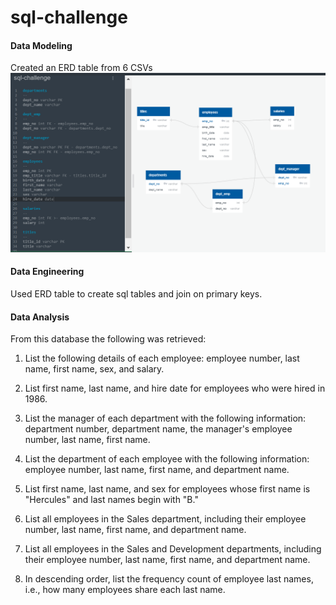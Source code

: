 # sql-challenge

#### Data Modeling

Created an ERD table from 6 CSVs
![ERD table](https://github.com/Lizbetheli/sql-challenge/blob/master/EmployeeSQL/ERM%20sql-challenge.PNG?raw=true)

#### Data Engineering

Used ERD table to create sql tables and join on primary keys.

#### Data Analysis

From this database the following was retrieved:

1. List the following details of each employee: employee number, last name, first name, sex, and salary.

2. List first name, last name, and hire date for employees who were hired in 1986.

3. List the manager of each department with the following information: department number, department name, the manager's employee number, last name, first name.

4. List the department of each employee with the following information: employee number, last name, first name, and department name.

5. List first name, last name, and sex for employees whose first name is "Hercules" and last names begin with "B."

6. List all employees in the Sales department, including their employee number, last name, first name, and department name.

7. List all employees in the Sales and Development departments, including their employee number, last name, first name, and department name.

8. In descending order, list the frequency count of employee last names, i.e., how many employees share each last name.


